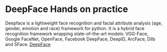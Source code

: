 # DeepFace Hands on practice

Deepface is a lightweight face recognition and facial attribute analysis (age, gender, emotion and race) framework for python. It is a hybrid face recognition framework wrapping state-of-the-art models: VGG-Face, Google FaceNet, OpenFace, Facebook DeepFace, DeepID, ArcFace, Dlib and SFace.  [DeepFace](https://github.com/serengil/deepface)
